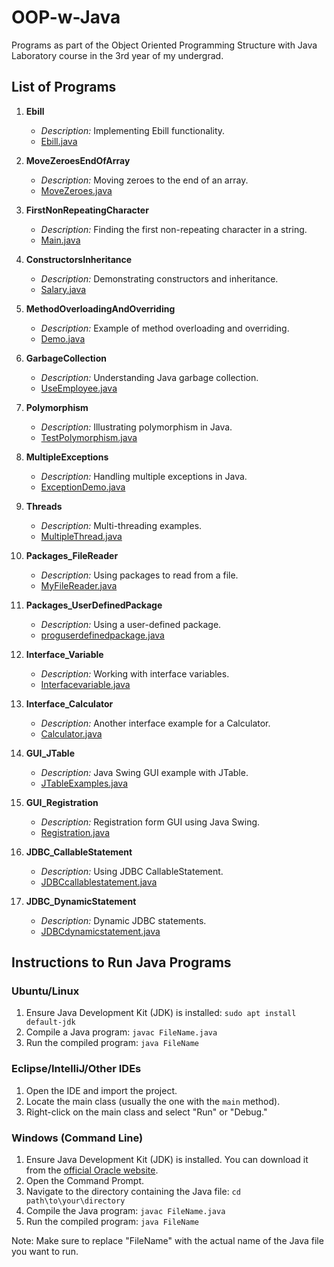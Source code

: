 # OOP-w-Java
Programs as part of the Object Oriented Programming Structure with Java Laboratory course in the 3rd year of my undergrad.

## List of Programs

1. **Ebill**
    - *Description:* Implementing Ebill functionality.
    - [Ebill.java](Ebill.java)

2. **MoveZeroesEndOfArray**
    - *Description:* Moving zeroes to the end of an array.
    - [MoveZeroes.java](MoveZeroes.java)

3. **FirstNonRepeatingCharacter**
    - *Description:* Finding the first non-repeating character in a string.
    - [Main.java](Main.java)

4. **ConstructorsInheritance**
    - *Description:* Demonstrating constructors and inheritance.
    - [Salary.java](Salary.java)

5. **MethodOverloadingAndOverriding**
    - *Description:* Example of method overloading and overriding.
    - [Demo.java](Demo.java)

6. **GarbageCollection**
    - *Description:* Understanding Java garbage collection.
    - [UseEmployee.java](UseEmployee.java)

7. **Polymorphism**
    - *Description:* Illustrating polymorphism in Java.
    - [TestPolymorphism.java](TestPolymorphism.java)

8. **MultipleExceptions**
    - *Description:* Handling multiple exceptions in Java.
    - [ExceptionDemo.java](ExceptionDemo.java)

9. **Threads**
    - *Description:* Multi-threading examples.
    - [MultipleThread.java](MultipleThread.java)

10. **Packages_FileReader**
    - *Description:* Using packages to read from a file.
    - [MyFileReader.java](MyFileReader.java)

11. **Packages_UserDefinedPackage**
    - *Description:* Using a user-defined package.
    - [proguserdefinedpackage.java](proguserdefinedpackage.java)

12. **Interface_Variable**
    - *Description:* Working with interface variables.
    - [Interfacevariable.java](Interfacevariable.java)

13. **Interface_Calculator**
    - *Description:* Another interface example for a Calculator.
    - [Calculator.java](Calculator.java)

14. **GUI_JTable**
    - *Description:* Java Swing GUI example with JTable.
    - [JTableExamples.java](JTableExamples.java)

15. **GUI_Registration**
    - *Description:* Registration form GUI using Java Swing.
    - [Registration.java](Registration.java)

16. **JDBC_CallableStatement**
    - *Description:* Using JDBC CallableStatement.
    - [JDBCcallablestatement.java](JDBCcallablestatement.java)

17. **JDBC_DynamicStatement**
    - *Description:* Dynamic JDBC statements.
    - [JDBCdynamicstatement.java](JDBCdynamicstatement.java)

## Instructions to Run Java Programs

### Ubuntu/Linux

1. Ensure Java Development Kit (JDK) is installed: `sudo apt install default-jdk`
2. Compile a Java program: `javac FileName.java`
3. Run the compiled program: `java FileName`

### Eclipse/IntelliJ/Other IDEs

1. Open the IDE and import the project.
2. Locate the main class (usually the one with the `main` method).
3. Right-click on the main class and select "Run" or "Debug."

### Windows (Command Line)

1. Ensure Java Development Kit (JDK) is installed. You can download it from the [official Oracle website](https://www.oracle.com/java/technologies/javase-downloads.html).
2. Open the Command Prompt.
3. Navigate to the directory containing the Java file: `cd path\to\your\directory`
4. Compile the Java program: `javac FileName.java`
5. Run the compiled program: `java FileName`

Note: Make sure to replace "FileName" with the actual name of the Java file you want to run.
